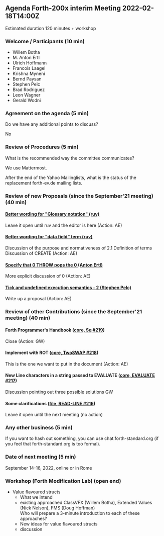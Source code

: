 ## Agenda Forth-200x interim Meeting 2022-02-18T14:00Z

Estimated duration 120 minutes + workshop


### Welcome / Participants (10 min)

  * Willem Botha
  * M. Anton Ertl
  * Ulrich Hoffmann
  * Francois Laagel
  * Krishna Myneni
  * Bernd Paysan
  * Stephen Pelc
  * Brad Rodriguez
  * Leon Wagner
  * Gerald Wodni


### Agreement on the agenda  (5 min)
  Do we have any additional points to discuss?

No

### Review of Procedures (5 min)
  What is the recommended way the committee communicates?

We use Mattermost.

After the end of the Yahoo Mailinglists, what is the status of the
replacement forth-ev.de mailing lists.

### Review of new Proposals (since the September'21 meeting) (40 min)

#### [Better wording for "Glossary notation" (ruv)](https://forth-standard.org/proposals/better-wording-for-glossary-notation-#contribution-215)

Leave it open until ruv and the editor is here (Action: AE)

#### [Better wording for "data field" term (ruv)](https://forth-standard.org/proposals/better-wording-for-data-field-term#contribution-214)

Discussion of the purpose and normativeness of 2.1 Definition of terms
Discussion of CREATE (Action: AE)

#### [Specify that 0 THROW pops the 0 (Anton Ertl)](https://forth-standard.org/proposals/specify-that-0-throw-pops-the-0#contribution-213)

More explicit discussion of 0 (Action: AE)

#### [Tick and undefined execution semantics - 2 (Stephen Pelc)](https://forth-standard.org/proposals/tick-and-undefined-execution-semantics-2#contribution-212)

Write up a proposal (Action: AE)

### Review of other Contributions (since the September'21 meeting) (40 min)

#### Forth Programmer's Handbook ([core, Sq #219](https://forth-standard.org/standard/core/Sq#contribution-219))  

Close (Action: GW)

#### Implement with ROT ([core, TwoSWAP #218](https://forth-standard.org/standard/core/TwoSWAP#contribution-218))  

This is the one we want to put in the document (Action: AE)

#### New Line characters in a string passed to EVALUATE ([core, EVALUATE #217](https://forth-standard.org/standard/core/EVALUATE#contribution-217))  

Discussion pointing out three possible solutions GW

#### Some clarifications ([file, READ-LINE #216](https://forth-standard.org/standard/file/READ-LINE#contribution-216))  

Leave it open until the next meeting (no action)

### Any other business (5 min)

If you want to hash out something, you can use chat.forth-standard.org
(if you feel that forth-standard.org is too formal).

### Date of next meeting (5 min)

September 14-16, 2022, online or in Rome

### Workshop (Forth Modification Lab) (open end)
   - Value flavoured structs
     - What we intend
     - existing approached ClassVFX (Willem Botha), Extended Values (Nick Nelson), FMS (Doug Hoffman)  
       Who will prepare a 3-minute introduction to each of these approaches?
     - New ideas for value flavoured structs
     - discussion


